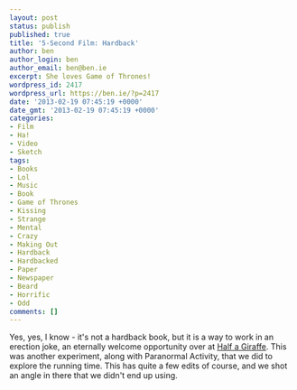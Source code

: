 ```yaml
---
layout: post
status: publish
published: true
title: '5-Second Film: Hardback'
author: ben
author_login: ben
author_email: ben@ben.ie
excerpt: She loves Game of Thrones!
wordpress_id: 2417
wordpress_url: https://ben.ie/?p=2417
date: '2013-02-19 07:45:19 +0000'
date_gmt: '2013-02-19 07:45:19 +0000'
categories:
- Film
- Ha!
- Video
- Sketch
tags:
- Books
- Lol
- Music
- Book
- Game of Thrones
- Kissing
- Strange
- Mental
- Crazy
- Making Out
- Hardback
- Hardbacked
- Paper
- Newspaper
- Beard
- Horrific
- Odd
comments: []
---
```

<p>Yes, yes, I know - it's not a hardback book, but it is a way to work in an erection joke, an eternally welcome opportunity over at <a href="https://halfagiraffe.tv" target="_blank">Half a Giraffe</a>. This was another experiment, along with Paranormal Activity, that we did to explore the running time. This has quite a few edits of course, and we shot an angle in there that we didn't end up using.</p>

